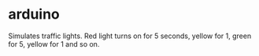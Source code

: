 # arduino

Simulates traffic lights.
Red light turns on for 5 seconds, yellow for 1, green for 5, yellow for 1 and so on.
